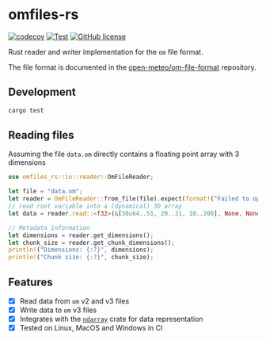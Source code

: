 # omfiles-rs

[![codecov](https://codecov.io/github/terraputix/omfiles-rs/graph/badge.svg?token=ZCOQN3ZKHP)](https://codecov.io/github/terraputix/omfiles-rs)
[![Test](https://github.com/terraputix/omfiles-rs/actions/workflows/tests.yml/badge.svg)](https://github.com/terraputix/omfiles-rs/actions/workflows/tests.yml)
[![GitHub license](https://img.shields.io/github/license/terraputix/omfiles-rs)](https://github.com/terraputix/omfiles-rs/blob/main/LICENSE)

Rust reader and writer implementation for the `om` file format.

The file format is documented in the [open-meteo/om-file-format](https://github.com/open-meteo/om-file-format/blob/main/README.md) repository.

## Development

```bash
cargo test
```

## Reading files

Assuming the file `data.om` directly contains a floating point array with 3 dimensions

```rust
use omfiles_rs::io::reader::OmFileReader;

let file = "data.om";
let reader = OmFileReader::from_file(file).expect(format!("Failed to open file: {}", file).as_str());
// read root variable into a (dynamical) 3D array
let data = reader.read::<f32>(&[50u64..51, 20..21, 10..200], None, None).expect("Failed to read data");

// Metadata information
let dimensions = reader.get_dimensions();
let chunk_size = reader.get_chunk_dimensions();
println!("Dimensions: {:?}", dimensions);
println!("Chunk size: {:?}", chunk_size);
```

## Features

- [x] Read data from `om` v2 and v3 files
- [x] Write data to `om` v3 files
- [x] Integrates with the [`ndarray`](https://github.com/rust-ndarray/ndarray) crate for data representation
- [x] Tested on Linux, MacOS and Windows in CI

